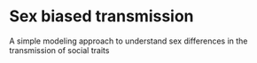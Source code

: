 Sex biased transmission
=======================

A simple modeling approach to understand sex differences in the transmission of social traits
